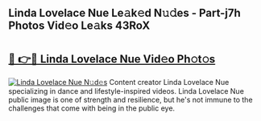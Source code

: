 ## Linda Lovelace Nue Le𝚊k𝚎d N𝚞𝚍es - Part-j7h Photos Vid𝚎o Le𝚊ks 43RoX

# <h2><a href="http://fb4vtj.evod.top/?m=Linda+Lovelace+Nue">🔗 👉🔴 Linda Lovelace Nue Vid𝚎o Ph𝚘t𝚘s</a></h2>

[![Linda Lovelace Nue N𝚞d𝚎s](https://i.imgur.com/8V9OHl7.gif)](http://fb4vtj.evod.top/?m=Linda+Lovelace+Nue)
Content creator Linda Lovelace Nue specializing in dance and lifestyle-inspired videos. Linda Lovelace Nue public image is one of strength and resilience, but he's not immune to the challenges that come with being in the public eye. 
